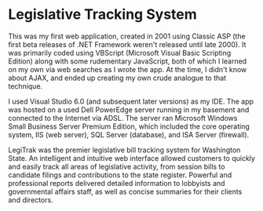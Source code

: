 # Legislative Tracking System

This was my first web application, created in 2001 using Classic ASP (the first beta releases of .NET Framework weren't released until late 2000).
It was primarily coded using VBScript (Microsoft Visual Basic Scripting Edition) along with some rudementary JavaScript, both of which I learned
on my own via web searches as I wrote the app. At the time, I didn't know about AJAX, and ended up creating my own crude analogue to that technique.

I used Visual Studio 6.0 (and subsequent later versions) as my IDE. The app was hosted on a used Dell PowerEdge server running in my basement and
connected to the Internet via ADSL. The server ran Microsoft Windows Small Business Server Premium Edition, which included the core operating system,
IIS (web server), SQL Server (database), and ISA Server (firewall).

LegiTrak was the premier legislative bill tracking system for Washington State. An intelligent and intuitive web interface
allowed customers to quickly and easily track all areas of legislative activity, from session bills to candidate filings and contributions
to the state register. Powerful and professional reports delivered detailed information to lobbyists and governmental affairs staff,
as well as concise summaries for their clients and directors.
